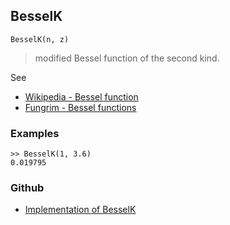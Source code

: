 ## BesselK

```
BesselK(n, z) 
```

> modified Bessel function of the second kind.

See
* [Wikipedia - Bessel function](https://en.wikipedia.org/wiki/Bessel_function)
* [Fungrim - Bessel functions](http://fungrim.org/topic/Bessel_functions/)

### Examples

```
>> BesselK(1, 3.6)
0.019795
```

### Github

* [Implementation of BesselK](https://github.com/axkr/symja_android_library/blob/master/symja_android_library/matheclipse-core/src/main/java/org/matheclipse/core/builtin/BesselFunctions.java#L609) 

